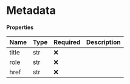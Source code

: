 # Metadata

**Properties**

| Name  | Type | Required | Description |
| :---- | :--- | :------- | :---------- |
| title | str  | ❌       |             |
| role  | str  | ❌       |             |
| href  | str  | ❌       |             |

<!-- This file was generated by liblab | https://liblab.com/ -->

